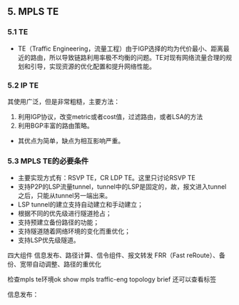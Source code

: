## 5. MPLS TE
### 5.1 TE
* TE（Traffic Engineering，流量工程）由于IGP选择的均为代价最小、距离最近的路由，所以导致链路利用率极不均衡的问题。TE对现有网络流量合理的规划和引导，实现资源的优化配置和提升网络性能。
### 5.2 IP TE
其使用广泛，但是非常粗糙，主要方法：
1. 利用IGP协议，改变metric或者cost值，过滤路由，或者LSA的方法
2. 利用BGP丰富的路由策略。
* 其优点为简单，缺点为相互影响严重。

### 5.3 MPLS TE的必要条件
* 主要实现方式有：RSVP TE，CR LDP TE。这里只讨论RSVP TE
* 支持P2P的LSP流量tunnel，tunnel中的LSP是固定的，故，报文进入tunnel之后，只能从tunnel另一端出来。
* LSP tunnel的建立支持自动建立和手动建立；
* 根据不同的优先级进行隧道抢占；
* 支持预建立备份路径的功能；
* 支持隧道随着网络环境的变化而重优化；
* 支持LSP优先级隧道。

四大组件
信息发布、路径计算、信令组件、报文转发
FRR（Fast reRoute）、备份、宽带自动调整、路径的重优化

检查mpls te环境ok
show mpls traffic-eng topology brief
还可以查看标签




信息发布：

